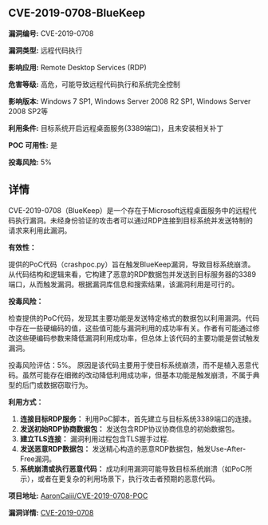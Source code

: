 ## CVE-2019-0708-BlueKeep

**漏洞编号:** CVE-2019-0708

**漏洞类型:** 远程代码执行

**影响应用:** Remote Desktop Services (RDP)

**危害等级:** 高危，可能导致远程代码执行和系统完全控制

**影响版本:** Windows 7 SP1, Windows Server 2008 R2 SP1, Windows Server 2008 SP2等

**利用条件:** 目标系统开启远程桌面服务(3389端口)，且未安装相关补丁

**POC 可用性:** 是

**投毒风险:** 5%

## 详情

CVE-2019-0708（BlueKeep）是一个存在于Microsoft远程桌面服务中的远程代码执行漏洞。未经身份验证的攻击者可以通过RDP连接到目标系统并发送特制的请求来利用此漏洞。

**有效性：**

提供的PoC代码（crashpoc.py）旨在触发BlueKeep漏洞，导致目标系统崩溃。从代码结构和逻辑来看，它构建了恶意的RDP数据包并发送到目标服务器的3389端口，从而触发漏洞。根据漏洞库信息和搜索结果，该漏洞利用是可行的。

**投毒风险：**

检查提供的PoC代码，发现其主要功能是发送特定格式的数据包以利用漏洞。代码中存在一些硬编码的值，这些值可能与漏洞利用的成功率有关。作者有可能通过修改这些硬编码参数来降低漏洞利用成功率，但总体上该代码的主要功能是尝试触发漏洞。

投毒风险评估：5%。 原因是该代码主要用于使目标系统崩溃，而不是植入恶意代码。虽然可能存在细微的改动降低利用成功率，但基本功能是触发崩溃，不属于典型的后门或数据窃取行为。

**利用方式：**

1.  **连接目标RDP服务：** 利用PoC脚本，首先建立与目标系统3389端口的连接。
2.  **发送初始RDP协商数据包：**  发送包含RDP协议协商信息的初始数据包。
3.  **建立TLS连接：** 漏洞利用过程包含TLS握手过程.
4.  **发送恶意RDP数据包：**  发送精心构造的恶意RDP数据包，触发Use-After-Free漏洞。
5.  **系统崩溃或执行恶意代码：** 成功利用漏洞可能导致目标系统崩溃（如PoC所示），或者在更复杂的利用场景下，执行攻击者预期的恶意代码。

**项目地址:** [AaronCaiii/CVE-2019-0708-POC](https://github.com/AaronCaiii/CVE-2019-0708-POC)

**漏洞详情:** [CVE-2019-0708](https://nvd.nist.gov/vuln/detail/CVE-2019-0708)